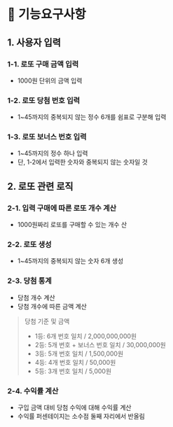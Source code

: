 # 📌 기능요구사항

## 1. 사용자 입력
### 1-1. 로또 구매 금액 입력
- 1000원 단위의 금액 입력
### 1-2. 로또 당첨 번호 입력
- 1~45까지의 중복되지 않는 정수 6개를 쉼표로 구분해 입력
### 1-3. 로또 보너스 번호 입력
- 1~45까지의 정수 하나 입력
- 단, 1-2에서 입력한 숫자와 중복되지 않는 숫자일 것

## 2. 로또 관련 로직
### 2-1. 입력 구매에 따른 로또 개수 계산
- 1000원짜리 로또를 구매할 수 있는 개수 산

### 2-2. 로또 생성 <br>
- 1~45까지의 중복되지 않는 숫자 6개 생성

### 2-3. 당첨 통계
- 당첨 개수 계산
- 당첨 개수에 따른 금액 계산
> 당첨 기준 및 금액
> - 1등: 6개 번호 일치 / 2,000,000,000원 
> - 2등: 5개 번호 + 보너스 번호 일치 / 30,000,000원 
> - 3등: 5개 번호 일치 / 1,500,000원 
> - 4등: 4개 번호 일치 / 50,000원 
> - 5등: 3개 번호 일치 / 5,000원

### 2-4. 수익률 계산
- 구입 금액 대비 당첨 수익에 대해 수익률 계산
- 수익률 퍼센테이지는 소수점 둘째 자리에서 반올림

